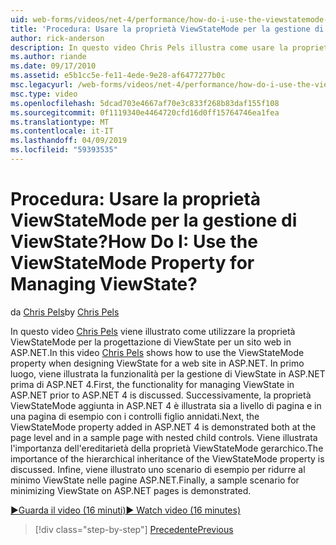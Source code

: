 ```yaml
---
uid: web-forms/videos/net-4/performance/how-do-i-use-the-viewstatemode-property-for-managing-viewstate
title: 'Procedura: Usare la proprietà ViewStateMode per la gestione di ViewState? | Microsoft Docs'
author: rick-anderson
description: In questo video Chris Pels illustra come usare la proprietà ViewStateMode per la progettazione di ViewState per un sito web in ASP.NET.
ms.author: riande
ms.date: 09/17/2010
ms.assetid: e5b1cc5e-fe11-4ede-9e28-af6477277b0c
msc.legacyurl: /web-forms/videos/net-4/performance/how-do-i-use-the-viewstatemode-property-for-managing-viewstate
msc.type: video
ms.openlocfilehash: 5dcad703e4667af70e3c833f268b83daf155f108
ms.sourcegitcommit: 0f1119340e4464720cfd16d0ff15764746ea1fea
ms.translationtype: MT
ms.contentlocale: it-IT
ms.lasthandoff: 04/09/2019
ms.locfileid: "59393535"
---
```

# <a name="how-do-i-use-the-viewstatemode-property-for-managing-viewstate"></a><span data-ttu-id="b88b4-104">Procedura: Usare la proprietà ViewStateMode per la gestione di ViewState?</span><span class="sxs-lookup"><span data-stu-id="b88b4-104">How Do I: Use the ViewStateMode Property for Managing ViewState?</span></span>

<span data-ttu-id="b88b4-105">da [Chris Pels](https://twitter.com/chrispels)</span><span class="sxs-lookup"><span data-stu-id="b88b4-105">by [Chris Pels](https://twitter.com/chrispels)</span></span>

<span data-ttu-id="b88b4-106">In questo video [Chris Pels](http://www.idevtech.com) viene illustrato come utilizzare la proprietà ViewStateMode per la progettazione di ViewState per un sito web in ASP.NET.</span><span class="sxs-lookup"><span data-stu-id="b88b4-106">In this video [Chris Pels](http://www.idevtech.com) shows how to use the ViewStateMode property when designing ViewState for a web site in ASP.NET.</span></span> <span data-ttu-id="b88b4-107">In primo luogo, viene illustrata la funzionalità per la gestione di ViewState in ASP.NET prima di ASP.NET 4.</span><span class="sxs-lookup"><span data-stu-id="b88b4-107">First, the functionality for managing ViewState in ASP.NET prior to ASP.NET 4 is discussed.</span></span> <span data-ttu-id="b88b4-108">Successivamente, la proprietà ViewStateMode aggiunta in ASP.NET 4 è illustrata sia a livello di pagina e in una pagina di esempio con i controlli figlio annidati.</span><span class="sxs-lookup"><span data-stu-id="b88b4-108">Next, the ViewStateMode property added in ASP.NET 4 is demonstrated both at the page level and in a sample page with nested child controls.</span></span> <span data-ttu-id="b88b4-109">Viene illustrata l'importanza dell'ereditarietà della proprietà ViewStateMode gerarchico.</span><span class="sxs-lookup"><span data-stu-id="b88b4-109">The importance of the hierarchical inheritance of the ViewStateMode property is discussed.</span></span> <span data-ttu-id="b88b4-110">Infine, viene illustrato uno scenario di esempio per ridurre al minimo ViewState nelle pagine ASP.NET.</span><span class="sxs-lookup"><span data-stu-id="b88b4-110">Finally, a sample scenario for minimizing ViewState on ASP.NET pages is demonstrated.</span></span>

[<span data-ttu-id="b88b4-111">&#9654;Guarda il video (16 minuti)</span><span class="sxs-lookup"><span data-stu-id="b88b4-111">&#9654; Watch video (16 minutes)</span></span>](https://channel9.msdn.com/Blogs/ASP-NET-Site-Videos/how-do-i-use-the-viewstatemode-property-for-managing-viewstate)

> [!div class="step-by-step"]
> [<span data-ttu-id="b88b4-112">Precedente</span><span class="sxs-lookup"><span data-stu-id="b88b4-112">Previous</span></span>](aspnet-4-quick-hit-easy-state-compression.md)
